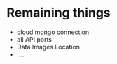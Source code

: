 <h1>Remaining things</h1>
<ul>
  <li>cloud mongo connection</li>
  <li>all API ports </li>
  <li>Data Images Location</li>
  <li>....</li>
</ul>
